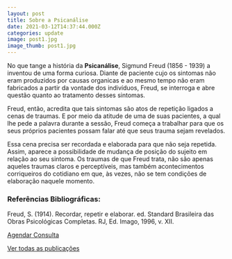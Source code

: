 ```yaml
---
layout: post
title: Sobre a Psicanálise
date: 2021-03-12T14:37:44.000Z
categories: update
image: post1.jpg
image_thumb: post1.jpg
---
```


No que tange a história da **Psicanálise**, Sigmund Freud (1856 - 1939) a inventou de uma forma curiosa. Diante de paciente cujo os sintomas não eram produzidos por causas organicas e ao mesmo tempo não eram fabricados a partir da vontade dos indivíduos, Freud, se interroga e abre questão quanto ao tratamento desses sintomas. 

Freud, então, acredita que tais sintomas são atos de repetição ligados a cenas de traumas. E por meio da atitude de uma de suas pacientes, a qual lhe pede a palavra durante a sessão, Freud começa a trabalhar para que os seus próprios pacientes possam falar até que seus trauma sejam revelados. 

Essa cena precisa ser recordada e elaborada para que não seja repetida. Assim, aparece a possibilidade de mudança de posição do sujeito em relação ao seu sintoma.
Os traumas de que Freud trata, não são apenas aqueles traumas claros e perceptíveis, mas também acontecimentos corriqueiros do cotidiano em que, às vezes, não se tem condições de elaboração naquele momento. 


### Referências Bibliográficas:

Freud, S. (1914). Recordar, repetir e elaborar. ed. Standard Brasileira das Obras Psicológicas Completas. RJ, Ed. Imago, 1996, v. XII.

<a href="http://ana.cristinask.com/contato/" class="button">
Agendar Consulta
</a>

[Ver todas as publicações](http://ana.cristinask.com/all-posts/)